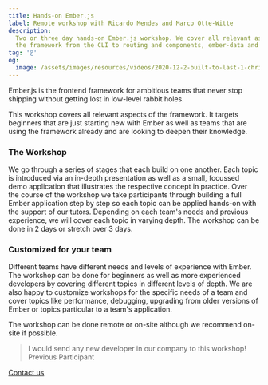```yaml
---
title: Hands-on Ember.js
label: Remote workshop with Ricardo Mendes and Marco Otte-Witte
description:
  Two or three day hands-on Ember.js workshop. We cover all relevant aspects of
  the framework from the CLI to routing and components, ember-data and testing.
tag: '@'
og:
  image: /assets/images/resources/videos/2020-12-2-built-to-last-1-christina-roizheim/og-image.png
---
```


Ember.js is the frontend framework for ambitious teams that never stop shipping
without getting lost in low-level rabbit holes.

This workshop covers all relevant aspects of the framework. It targets beginners
that are just starting new with Ember as well as teams that are using the
framework already and are looking to deepen their knowledge.

<!--break-->

### The Workshop

We go through a series of stages that each build on one another. Each topic is
introduced via an in-depth presentation as well as a small, focussed demo
application that illustrates the respective concept in practice. Over the course
of the workshop we take participants through building a full Ember application
step by step so each topic can be applied hands-on with the support of our
tutors. Depending on each team's needs and previous experience, we will cover
each topic in varying depth. The workshop can be done in 2 days or stretch over
3 days.

<!--break-->

### Customized for your team

Different teams have different needs and levels of experience with Ember. The
workshop can be done for beginners as well as more experienced developers by
covering different topics in different levels of depth. We are also happy to
customize workshops for the specific needs of a team and cover topics like
performance, debugging, upgrading from older versions of Ember or topics
particular to a team's application.

The workshop can be done remote or on-site although we recommend on-site if
possible.

> I would send any new developer in our company to this workshop!
> <author>Previous Participant</author>

<!--break-->

<div layout:class="full" offset:class="after-21">
<CallToAction
  @title="Bring your Ember skills to the next level!"
  @text="Request a call to learn more about our Ember workshop and how we can tailor it to meet your team's needs."
  @label="Book this workshop"
>
  <a href="/contact/" button:scope>
    Contact us
  </a>
</CallToAction>
</div>
